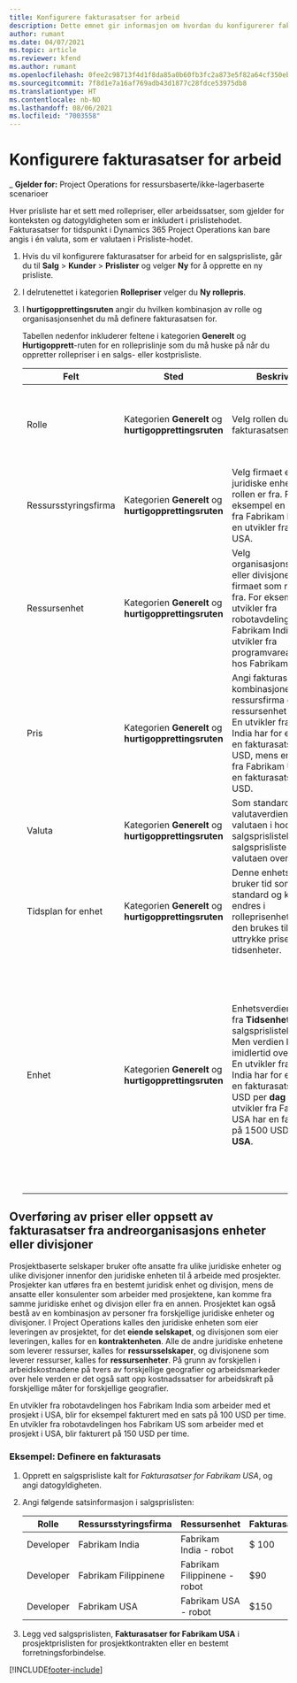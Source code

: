 ```yaml
---
title: Konfigurere fakturasatser for arbeid
description: Dette emnet gir informasjon om hvordan du konfigurerer fakturasatser for arbeid i Project Operations.
author: rumant
ms.date: 04/07/2021
ms.topic: article
ms.reviewer: kfend
ms.author: rumant
ms.openlocfilehash: 0fee2c98713f4d1f8da85a0b60fb3fc2a873e5f82a64cf350ebeb68fe65fab35
ms.sourcegitcommit: 7f8d1e7a16af769adb43d1877c28fdce53975db8
ms.translationtype: HT
ms.contentlocale: nb-NO
ms.lasthandoff: 08/06/2021
ms.locfileid: "7003558"
---
```

# <a name="set-up-labor-bill-rates"></a>Konfigurere fakturasatser for arbeid

_ **Gjelder for:** Project Operations for ressursbaserte/ikke-lagerbaserte scenarioer

Hver prisliste har et sett med rollepriser, eller arbeidssatser, som gjelder for konteksten og datogyldigheten som er inkludert i prislistehodet. Fakturasatser for tidspunkt i Dynamics 365 Project Operations kan bare angis i én valuta, som er valutaen i Prisliste-hodet.

1. Hvis du vil konfigurere fakturasatser for arbeid for en salgsprisliste, går du til **Salg** > **Kunder** > **Prislister** og velger **Ny** for å opprette en ny prisliste. 
2. I delrutenettet i kategorien **Rollepriser** velger du **Ny rollepris**. 
3. I **hurtigopprettingsruten** angir du hvilken kombinasjon av rolle og organisasjonsenhet du må definere fakturasatsen for.

   Tabellen nedenfor inkluderer feltene i kategorien **Generelt** og **Hurtigopprett**-ruten for en rolleprislinje som du må huske på når du oppretter rollepriser i en salgs- eller kostprisliste.

    | Felt | Sted | Beskrivelse | Nedstrøms påvirkning |
    | --- | --- | --- | --- |
    | Rolle | Kategorien **Generelt** og **hurtigopprettingsruten** | Velg rollen du angir fakturasatsen for. | Rollen på det innkommende estimatet eller den faktiske verdien samsvares mot denne linjen for å standardisere fakturasatsen for rollen. |
    | Ressursstyringsfirma | Kategorien **Generelt** og **hurtigopprettingsruten** | Velg firmaet eller den juridiske enheten som rollen er fra. For eksempel en utvikler fra Fabrikam India eller en utvikler fra Fabrikam USA. | Resursfirmaet på det innkommende estimatet eller den faktiske verdien samsvares mot denne linjen for å standardisere fakturasatsen for rollen. |
    | Ressursenhet | Kategorien **Generelt** og **hurtigopprettingsruten** | Velg organisasjonsenheten eller divisjonen av firmaet som rollen er fra. For eksempel en utvikler fra robotavdelingen hos Fabrikam India eller en utvikler fra programvareavdelingen hos Fabrikam USA. | Resursenheten på det innkommende estimatet eller den faktiske verdien samsvares mot denne linjen for å standardisere fakturasatsen for rollen. |
    | Pris | Kategorien **Generelt** og **hurtigopprettingsruten** | Angi fakturasatsen for kombinasjonen av ressursfirma og ressursenhet for rollen. En utvikler fra Fabrikam India har for eksempel en fakturasats på 100 USD, mens en utvikler fra Fabrikam USA har en fakturasats på 150 USD. | Denne prisen er standard fakturasats på prisen per enhet på det innkommende estimatet eller den faktiske linjen i tidstransaksjonsklassen. |
    | Valuta | Kategorien **Generelt** og **hurtigopprettingsruten**| Som standard kommer valutaverdien fra valutaen i hodet i salgsprislistehodet. I en salgsprisliste kan ikke valutaen overstyres. | Denne valutaen er standardvalutaen for prisen per enhet på den innkommende faktiske salgslinjen i tidstransaksjonsklassen. |
    | Tidsplan for enhet | Kategorien **Generelt** og **hurtigopprettingsruten** | Denne enhetsplanen bruker tid som standard og kan ikke endres i rolleprisenheten fordi den brukes til å uttrykke priser etter tidsenheter. | Dette feltet har ingen nedstrøms påvirkning. |
    | Enhet | Kategorien **Generelt** og **hurtigopprettingsruten** | Enhetsverdien kommer fra **Tidsenhet**-feltet i salgsprislistehodet. Men verdien kan imidlertid overstyres. En utvikler fra Fabrikam India har for eksempel en fakturasats på 1000 USD per **dag i India**. En utvikler fra Fabrikam USA har en fakturasats på 1500 USD per **dag i USA**. | Når prisen per enhet som standard brukes på et innkommende estimat eller en faktisk linje, bruker systemet enheter og konvertering i basisenheter for å beregne en pris per enhet. Estimatet er for eksempel 10 **dager i India** med arbeid for en utvikler fra India, og enhet dag i India defineres som 10 timer. Når denne estimatlinjen skal prises, beregner programmet enhetsprisen på estimatet som 1000 USD/10 timer = 100 USD per time. |

## <a name="transfer-pricing-or-set-up-bill-rates-for-resources-from-other-organizational-units-or-divisions"></a>Overføring av priser eller oppsett av fakturasatser fra andreorganisasjons enheter eller divisjoner 

Prosjektbaserte selskaper bruker ofte ansatte fra ulike juridiske enheter og ulike divisjoner innenfor den juridiske enheten til å arbeide med prosjekter. Prosjekter kan utføres fra en bestemt juridisk enhet og divisjon, mens de ansatte eller konsulenter som arbeider med prosjektene, kan komme fra samme juridiske enhet og divisjon eller fra en annen. Prosjektet kan også bestå av en kombinasjon av personer fra forskjellige juridiske enheter og divisjoner. I Project Operations kalles den juridiske enheten som eier leveringen av prosjektet, for det **eiende selskapet**, og divisjonen som eier leveringen, kalles for en **kontraktenheten**. Alle de andre juridiske enhetene som leverer ressurser, kalles for **ressursselskaper**, og divisjonene som leverer ressurser, kalles for **ressursenheter**. På grunn av forskjellen i arbeidskostnadene på tvers av forskjellige geografier og arbeidsmarkeder over hele verden er det også satt opp kostnadssatser for arbeidskraft på forskjellige måter for forskjellige geografier.

En utvikler fra robotavdelingen hos Fabrikam India som arbeider med et prosjekt i USA, blir for eksempel fakturert med en sats på 100 USD per time. En utvikler fra robotavdelingen hos Fabrikam US som arbeider med et prosjekt i USA, blir fakturert på 150 USD per time. 

### <a name="example-set-up-a-bill-rate"></a>Eksempel: Definere en fakturasats 

1. Opprett en salgsprisliste kalt for *Fakturasatser for Fabrikam USA*, og angi datogyldigheten.
2. Angi følgende satsinformasjon i salgsprislisten:

    | Rolle | Ressursstyringsfirma | Ressursenhet | Fakturasats |
    | --- | --- | --- | --- |
    | Developer | Fabrikam India | Fabrikam India - robot | $ 100 |
    | Developer | Fabrikam Filippinene | Fabrikam Filippinene -robot | $90 |
    | Developer | Fabrikam USA | Fabrikam USA - robot | $150 |

3. Legg ved salgsprislisten, **Fakturasatser for Fabrikam USA** i prosjektprislisten for prosjektkontrakten eller en bestemt forretningsforbindelse.


[!INCLUDE[footer-include](../includes/footer-banner.md)]
